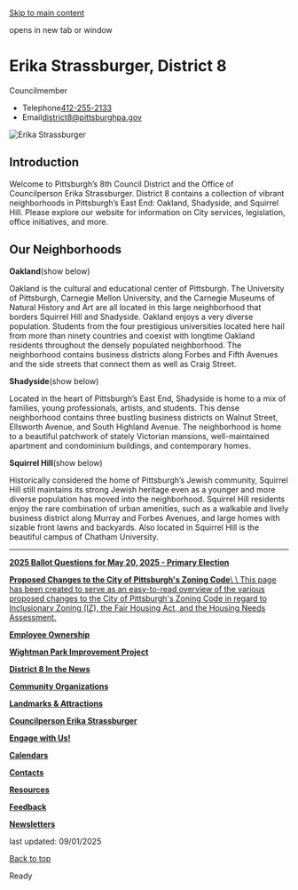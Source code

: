 [Skip to main content](https://www.pittsburghpa.gov/City-Government/City-Council/Districts/Erika-Strassburger-District-8#main-content)

opens in new tab or window

# Erika Strassburger, District 8

Councilmember

- Telephone[412-255-2133](tel:4122552133)
- Email[district8@pittsburghpa.gov](mailto:district8@pittsburghpa.gov "Compose an email to district8@pittsburghpa.gov")

![Erika Strassburger](https://www.pittsburghpa.gov/files/assets/city/v/1/city-council/images/strassburger-squared.jpg?dimension=pageimage&w=480)

## Introduction

Welcome to Pittsburgh’s 8th Council District and the Office of Councilperson Erika Strassburger. District 8 contains a collection of vibrant neighborhoods in Pittsburgh’s East End: Oakland, Shadyside, and Squirrel Hill. Please explore our website for information on City services, legislation, office initiatives, and more.

## Our Neighborhoods

**Oakland**(show below)

Oakland is the cultural and educational center of Pittsburgh. The University of Pittsburgh, Carnegie Mellon University, and the Carnegie Museums of Natural History and Art are all located in this large neighborhood that borders Squirrel Hill and Shadyside. Oakland enjoys a very diverse population. Students from the four prestigious universities located here hail from more than ninety countries and coexist with longtime Oakland residents throughout the densely populated neighborhood. The neighborhood contains business districts along Forbes and Fifth Avenues and the side streets that connect them as well as Craig Street.

**Shadyside**(show below)

Located in the heart of Pittsburgh’s East End, Shadyside is home to a mix of families, young professionals, artists, and students. This dense neighborhood contains three bustling business districts on Walnut Street, Ellsworth Avenue, and South Highland Avenue. The neighborhood is home to a beautiful patchwork of stately Victorian mansions, well-maintained apartment and condominium buildings, and contemporary homes.

**Squirrel Hill**(show below)

Historically considered the home of Pittsburgh’s Jewish community, Squirrel Hill still maintains its strong Jewish heritage even as a younger and more diverse population has moved into the neighborhood. Squirrel Hill residents enjoy the rare combination of urban amenities, such as a walkable and lively business district along Murray and Forbes Avenues, and large homes with sizable front lawns and backyards. Also located in Squirrel Hill is the beautiful campus of Chatham University.

* * *

[**2025 Ballot Questions for May 20, 2025 - Primary Election**](https://www.pittsburghpa.gov/City-Government/City-Council/Districts/Erika-Strassburger-District-8/2025-Ballot-Questions)

[**Proposed Changes to the City of Pittsburgh's Zoning Code**\\
\\
This page has been created to serve as an easy-to-read overview of the various proposed changes to the City of Pittsburgh's Zoning Code in regard to Inclusionary Zoning (IZ), the Fair Housing Act, and the Housing Needs Assessment.](https://www.pittsburghpa.gov/City-Government/City-Council/Districts/Erika-Strassburger-District-8/Proposed-Changes-to-the-City-of-Pittsburghs-Zoning-Code)

[**Employee Ownership**](https://www.pittsburghpa.gov/City-Government/City-Council/Districts/Erika-Strassburger-District-8/Employee-Ownership)

[**Wightman Park Improvement Project**](https://www.pittsburghpa.gov/City-Government/City-Council/Districts/Erika-Strassburger-District-8/Wightman-Park-Improvement-Project)

[**District 8 In the News**](https://www.pittsburghpa.gov/City-Government/City-Council/Districts/Erika-Strassburger-District-8/District-8-News)

[**Community Organizations**](https://www.pittsburghpa.gov/City-Government/City-Council/Districts/Erika-Strassburger-District-8/Community-Organizations)

[**Landmarks & Attractions**](https://www.pittsburghpa.gov/City-Government/City-Council/Districts/Erika-Strassburger-District-8/Landmarks-Attractions)

[**Councilperson Erika Strassburger**](https://www.pittsburghpa.gov/City-Government/City-Council/Districts/Erika-Strassburger-District-8/Councilperson-Erika-Strassburger)

[**Engage with Us!**](https://www.pittsburghpa.gov/City-Government/City-Council/Districts/Erika-Strassburger-District-8/Engage-with-Us)

[**Calendars**](https://www.pittsburghpa.gov/City-Government/City-Council/Districts/Erika-Strassburger-District-8/Calendars)

[**Contacts**](https://www.pittsburghpa.gov/City-Government/City-Council/Districts/Erika-Strassburger-District-8/Contacts)

[**Resources**](https://www.pittsburghpa.gov/City-Government/City-Council/Districts/Erika-Strassburger-District-8/Resources)

[**Feedback**](https://www.pittsburghpa.gov/City-Government/City-Council/Districts/Erika-Strassburger-District-8/Feedback)

[**Newsletters**](https://www.pittsburghpa.gov/City-Government/City-Council/Districts/Erika-Strassburger-District-8/Newsletters)

last updated: 09/01/2025

[Back to top](https://www.pittsburghpa.gov/City-Government/City-Council/Districts/Erika-Strassburger-District-8#body-top)

Ready
